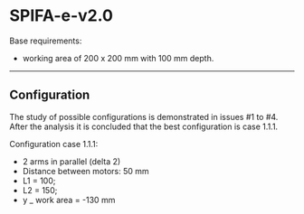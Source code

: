 # SPIFA-e-v2.0

Base requirements:
- working area of 200 x 200 mm with 100 mm depth.

---------------
## Configuration

The study of possible configurations is demonstrated in issues #1 to #4. After the analysis it is concluded that the best configuration is case 1.1.1.

Configuration case 1.1.1:
- 2 arms in parallel (delta 2)
- Distance between motors: 50 mm
- L1 = 100;
- L2 = 150;
- y _ work area = -130 mm
